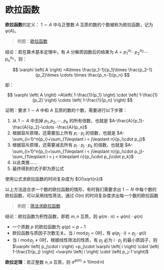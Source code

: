 # 欧拉函数

**欧拉函数**的定义： $1\sim A$ 中与正整数 $A$ 互质的数的个数被称为欧拉函数，记为 $\varphi \left( A \right)$。

> 例题：[欧拉函数](./Euler_function.cpp)

结论：若在算术基本定理中，有 $A$ 分解质因数后的结果为 $A={p_1}^{\alpha _1}\cdot {p_2}^{\alpha _2}\cdots {p_n}^{\alpha _n}$，则：

$$
\varphi \left( A \right) =A\times \frac{p_1-1}{p_1}\times \frac{p_2-1}{p_2}\times \cdots \times \frac{p_n-1}{p_n}
$$

即：

$$
\varphi \left( A \right) =A\left( 1-\frac{1}{p_1} \right) \cdot \left( 1-\frac{1}{p_2} \right) \cdots \left( 1-\frac{1}{p_n} \right) 
$$

证明：要求 $1\sim A$ 中和 $A$ 互质的数的个数，需要进行以下步骤：

1. 从 $1\sim A$ 中去掉 $p_1,p_2,\cdots ,p_k$ 的所有倍数，也就是 $A-\frac{A}{p_1}-\frac{A}{p_2}-\cdots -\frac{A}{p_n}$
2. 根据容斥原理，还需要加上所有 $p_i\cdot p_j$ 的倍数，也就是 $A-\sum_{i=1}^n{p_i}+\sum_{1\leqslant i < j\leqslant n}{p_i\cdot p_j}$
3. 根据容斥原理，还需要减去所有 $p_i\cdot p_j\cdot p_k$ 的倍数，也就是 $A-\sum_{i=1}^n{p_i}+\sum_{1\leqslant i < j\leqslant n}{p_i\cdot p_j}-\sum_{1\leqslant i < j < k\leqslant n}{p_i\cdot p_j\cdot p_k}$
4. 以此类推......
5. 最终得到的式子即为原公式

使用公式求欧拉函数的时间复杂度为 $O(\sqrt{n})$

以上方法适合求一个数的欧拉函数的情形，有时我们需要求出 $1\sim N$ 中每个数的欧拉函数，可以采用线性筛法，通过 $O(n)$ 的时间复杂度求出每一个数的欧拉函数

> 例题：[筛法求欧拉函数](./Euler_filter.cpp)

结论：欧拉函数为积性函数，即若 $m,n$ 互质，则 $\varphi \left( m\cdot n \right) =\varphi \left( m \right) \cdot \varphi \left( n \right)$

- 一个质数 $p$ 的欧拉函数为 $\varphi (p)=p-1$
- 欧拉函数与质因子次数无关。当 $i\,\,\mathrm{mod}\, p_j=0$时，有 $\varphi \left( p_j\cdot i \right) =p_j\cdot \varphi \left( i \right)$
- 当 $i\,\,\mathrm{mod}\, p_j\ne 0$时，根据线性筛法的性质，有 $p_j$ 必为 $i\cdot p_j$ 的最小质因子，则 $\varphi \left( p_j\cdot i \right) =p_j\cdot \varphi \left( i \right) \cdot \left( 1-\frac{1}{p_j} \right) =\varphi \left( i \right) \cdot \left( p_j-1 \right)$

**欧拉定理**：若正整数 $n,a$ 互质，则 $a^{\varphi \left( n \right)}\equiv 1  \left( \mathrm{mod}\, n \right)$


